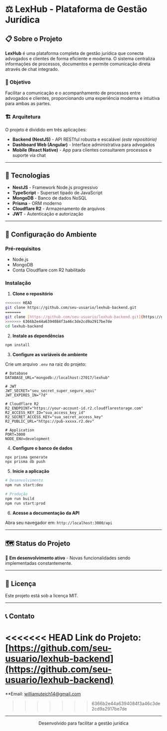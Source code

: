 # ⚖️ LexHub - Plataforma de Gestão Jurídica

## 📋 Sobre o Projeto

**LexHub** é uma plataforma completa de gestão jurídica que conecta advogados e clientes de forma eficiente e moderna. O sistema centraliza informações de processos, documentos e permite comunicação direta através de chat integrado.

### 🎯 Objetivo

Facilitar a comunicação e o acompanhamento de processos entre advogados e clientes, proporcionando uma experiência moderna e intuitiva para ambas as partes.

### 🏗️ Arquitetura

O projeto é dividido em três aplicações:

- **Backend (NestJS)** - API RESTful robusta e escalável *(este repositório)*
- **Dashboard Web (Angular)** - Interface administrativa para advogados
- **Mobile (React Native)** - App para clientes consultarem processos e suporte via chat

---

## 🚀 Tecnologias

- **NestJS** - Framework Node.js progressivo
- **TypeScript** - Superset tipado de JavaScript
- **MongoDB** - Banco de dados NoSQL
- **Prisma** - ORM moderno
- **Cloudflare R2** - Armazenamento de arquivos
- **JWT** - Autenticação e autorização

---

## 🔧 Configuração do Ambiente

### Pré-requisitos

- Node.js
- MongoDB
- Conta Cloudflare com R2 habilitado

### Instalação

1. **Clone o repositório**
```bash
<<<<<<< HEAD
git clone https://github.com/seu-usuario/lexhub-backend.git
=======
git clone [https://github.com/seu-usuario/lexhub-backend.git](https://github.com/williamuteich/lexhub-backend.git)
>>>>>>> 6366b2e44a6394084f3a46c3de2cd9a2917be7de
cd lexhub-backend
```

2. **Instale as dependências**
```bash
npm install
```

3. **Configure as variáveis de ambiente**

Crie um arquivo `.env` na raiz do projeto:

```env
# Database
DATABASE_URL="mongodb://localhost:27017/lexhub"

# JWT
JWT_SECRET="seu_secret_super_seguro_aqui"
JWT_EXPIRES_IN="7d"

# Cloudflare R2
R2_ENDPOINT="https://your-account-id.r2.cloudflarestorage.com"
R2_ACCESS_KEY_ID="sua_access_key_id"
R2_SECRET_ACCESS_KEY="sua_secret_access_key"
R2_PUBLIC_URL="https://pub-xxxxx.r2.dev"

# Application
PORT=3000
NODE_ENV=development
```

4. **Configure o banco de dados**
```bash
npx prisma generate
npx prisma db push
```

5. **Inicie a aplicação**
```bash
# Desenvolvimento
npm run start:dev

# Produção
npm run build
npm run start:prod
```

6. **Acesse a documentação da API**

Abra seu navegador em: `http://localhost:3000/api`

---

## 🗺️ Status do Projeto

🚧 **Em desenvolvimento ativo** - Novas funcionalidades sendo implementadas constantemente.

---

## 📝 Licença

Este projeto está sob a licença MIT.

---

## 📞 Contato

<<<<<<< HEAD
**Link do Projeto:** [https://github.com/seu-usuario/lexhub-backend](https://github.com/seu-usuario/lexhub-backend)
=======
**Email: williamuteich14@gmail.com
>>>>>>> 6366b2e44a6394084f3a46c3de2cd9a2917be7de

---

<p align="center">Desenvolvido para facilitar a gestão jurídica</p>

